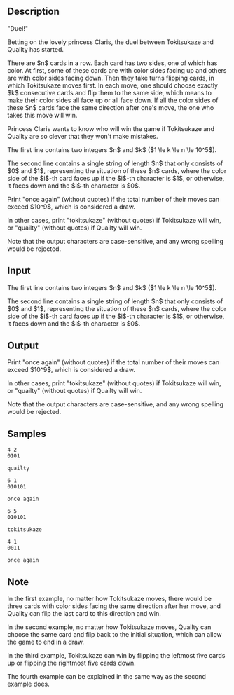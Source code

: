 ## Description

<div><p>"Duel!"</p><p>Betting on the lovely princess Claris, the duel between Tokitsukaze and Quailty has started.</p><p>There are $n$ cards in a row. Each card has two sides, one of which has color. At first, some of these cards are with color sides facing up and others are with color sides facing down. Then they take turns flipping cards, in which Tokitsukaze moves first. In each move, one should choose exactly $k$ consecutive cards and flip them to the same side, which means to make their color sides all face up or all face down. If all the color sides of these $n$ cards face the same direction after one's move, the one who takes this move will win.</p><p>Princess Claris wants to know who will win the game if Tokitsukaze and Quailty are so clever that they won't make mistakes.</p></div><div class="input-specification"><p>The first line contains two integers $n$ and $k$ ($1 \le k \le n \le 10^5$).</p><p>The second line contains a single string of length $n$ that only consists of $0$ and $1$, representing the situation of these $n$ cards, where the color side of the $i$-th card faces up if the $i$-th character is $1$, or otherwise, it faces down and the $i$-th character is $0$.</p></div><div class="output-specification"><p>Print "<span class="tex-font-style-tt">once again</span>" (without quotes) if the total number of their moves can exceed $10^9$, which is considered a draw.</p><p>In other cases, print "<span class="tex-font-style-tt">tokitsukaze</span>" (without quotes) if Tokitsukaze will win, or "<span class="tex-font-style-tt">quailty</span>" (without quotes) if Quailty will win.</p><p>Note that the output characters are case-sensitive, and any wrong spelling would be rejected.</p></div>

## Input

<p>The first line contains two integers $n$ and $k$ ($1 \le k \le n \le 10^5$).</p><p>The second line contains a single string of length $n$ that only consists of $0$ and $1$, representing the situation of these $n$ cards, where the color side of the $i$-th card faces up if the $i$-th character is $1$, or otherwise, it faces down and the $i$-th character is $0$.</p>

## Output

<p>Print "<span class="tex-font-style-tt">once again</span>" (without quotes) if the total number of their moves can exceed $10^9$, which is considered a draw.</p><p>In other cases, print "<span class="tex-font-style-tt">tokitsukaze</span>" (without quotes) if Tokitsukaze will win, or "<span class="tex-font-style-tt">quailty</span>" (without quotes) if Quailty will win.</p><p>Note that the output characters are case-sensitive, and any wrong spelling would be rejected.</p>

## Samples

```input1
4 2
0101
```

```output1
quailty
```






```input2
6 1
010101
```

```output2
once again
```






```input3
6 5
010101
```

```output3
tokitsukaze
```






```input4
4 1
0011
```

```output4
once again
```




## Note

<p>In the first example, no matter how Tokitsukaze moves, there would be three cards with color sides facing the same direction after her move, and Quailty can flip the last card to this direction and win.</p><p>In the second example, no matter how Tokitsukaze moves, Quailty can choose the same card and flip back to the initial situation, which can allow the game to end in a draw.</p><p>In the third example, Tokitsukaze can win by flipping the leftmost five cards up or flipping the rightmost five cards down.</p><p>The fourth example can be explained in the same way as the second example does.</p>
